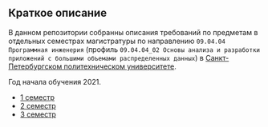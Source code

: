 ## Краткое описание

В данном репозитории собранны описания требований по предметам в отдельных семестрах магистратуры 
по направлению `09.04.04 Программная инженерия` (профиль `09.04.04_02 Основы анализа и разработки 
приложений с большими объемами распределенных данных`) в [Санкт-Петербургском политехническом 
университете](https://www.spbstu.ru).

Год начала обучения 2021.

- [1 семестр](semester_1.md)
- [2 семестр](semester_2.md)
- [3 семестр](semester_3.md)